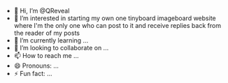 - 👋 Hi, I’m @QReveal
- 👀 I’m interested in starting my own one tinyboard imageboard website where I'm the only one who can post to it and receive replies back from the reader of my posts 
- 🌱 I’m currently learning ...
- 💞️ I’m looking to collaborate on ...
- 📫 How to reach me ...
- 😄 Pronouns: ...
- ⚡ Fun fact: ...

<!---
QReveal/QReveal is a ✨ special ✨ repository because its `README.md` (this file) appears on your GitHub profile.
You can click the Preview link to take a look at your changes.
--->
